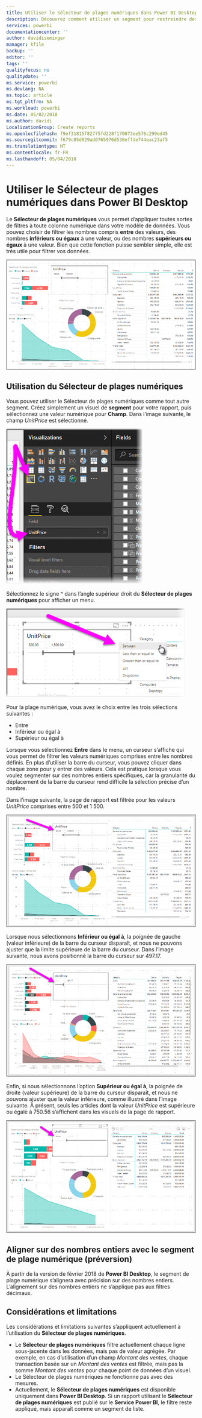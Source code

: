 ```yaml
---
title: Utiliser le Sélecteur de plages numériques dans Power BI Desktop
description: Découvrez comment utiliser un segment pour restreindre des plages numériques dans Power BI Desktop
services: powerbi
documentationcenter: ''
author: davidiseminger
manager: kfile
backup: ''
editor: ''
tags: ''
qualityfocus: no
qualitydate: ''
ms.service: powerbi
ms.devlang: NA
ms.topic: article
ms.tgt_pltfrm: NA
ms.workload: powerbi
ms.date: 05/02/2018
ms.author: davidi
LocalizationGroup: Create reports
ms.openlocfilehash: f9ef31815f82775fd228f170073ee576c299ed45
ms.sourcegitcommit: f679c05d029ad0765976d530effde744eac23af5
ms.translationtype: HT
ms.contentlocale: fr-FR
ms.lasthandoff: 05/04/2018
---
```

# <a name="use-the-numeric-range-slicer-in-power-bi-desktop"></a>Utiliser le Sélecteur de plages numériques dans Power BI Desktop
Le **Sélecteur de plages numériques** vous permet d’appliquer toutes sortes de filtres à toute colonne numérique dans votre modèle de données. Vous pouvez choisir de filtrer les nombres compris **entre** des valeurs, des nombres **inférieurs ou égaux** à une valeur, ou des nombres **supérieurs ou égaux** à une valeur. Bien que cette fonction puisse sembler simple, elle est très utile pour filtrer vos données.

![](media/desktop-slicer-numeric-range/slicer-numeric-range_2.png)

## <a name="using-the-numeric-range-slicer"></a>Utilisation du Sélecteur de plages numériques
Vous pouvez utiliser le Sélecteur de plages numériques comme tout autre segment. Créez simplement un visuel de **segment** pour votre rapport, puis sélectionnez une valeur numérique pour **Champ**. Dans l’image suivante, le champ *UnitPrice* est sélectionné.

![](media/desktop-slicer-numeric-range/slicer-numeric-range_3.png)

Sélectionnez le signe ^ dans l’angle supérieur droit du **Sélecteur de plages numériques** pour afficher un menu.

![](media/desktop-slicer-numeric-range/slicer-numeric-range_4.png)

Pour la plage numérique, vous avez le choix entre les trois sélections suivantes :

* Entre
* Inférieur ou égal à
* Supérieur ou égal à

Lorsque vous sélectionnez **Entre** dans le menu, un curseur s’affiche qui vous permet de filtrer les valeurs numériques comprises entre les nombres définis. En plus d’utiliser la barre du curseur, vous pouvez cliquer dans chaque zone pour y entrer des valeurs. Cela est pratique lorsque vous voulez segmenter sur des nombres entiers spécifiques, car la granularité du déplacement de la barre du curseur rend difficile la sélection précise d’un nombre.

Dans l’image suivante, la page de rapport est filtrée pour les valeurs *UnitPrice* comprises entre 500 et 1 500.

![](media/desktop-slicer-numeric-range/slicer-numeric-range_5.png)

Lorsque nous sélectionnons **Inférieur ou égal à**, la poignée de gauche (valeur inférieure) de la barre du curseur disparaît, et nous ne pouvons ajuster que la limite supérieure de la barre du curseur. Dans l’image suivante, nous avons positionné la barre du curseur sur 497.17.

![](media/desktop-slicer-numeric-range/slicer-numeric-range_6.png)

Enfin, si nous sélectionnons l’option **Supérieur ou égal à**, la poignée de droite (valeur supérieure) de la barre du curseur disparaît, et nous ne pouvons ajuster que la valeur inférieure, comme illustré dans l’image suivante. À présent, seuls les articles dont la valeur *UnitPrice* est supérieure ou égale à 750.56 s’affichent dans les visuels de la page de rapport.

![](media/desktop-slicer-numeric-range/slicer-numeric-range_7.png)

## <a name="snap-to-whole-numbers-with-the-numeric-range-slicer-preview"></a>Aligner sur des nombres entiers avec le segment de plage numérique (préversion)

À partir de la version de février 2018 de **Power BI Desktop**, le segment de plage numérique s’alignera avec précision sur des nombres entiers. L’alignement sur des nombres entiers ne s’applique pas aux filtres décimaux.


## <a name="limitations-and-considerations"></a>Considérations et limitations
Les considérations et limitations suivantes s’appliquent actuellement à l’utilisation du **Sélecteur de plages numériques**.

* Le **Sélecteur de plages numériques** filtre actuellement chaque ligne sous-jacente dans les données, mais pas de valeur agrégée. Par exemple, en cas d’utilisation d’un champ *Montant des ventes*, chaque transaction basée sur un *Montant des ventes* est filtrée, mais pas la somme *Montant des ventes* pour chaque point de données d’un visuel.
* Le Sélecteur de plages numériques ne fonctionne pas avec des mesures.
* Actuellement, le **Sélecteur de plages numériques** est disponible uniquement dans **Power BI Desktop**. Si un rapport utilisant le **Sélecteur de plages numériques** est publié sur le **Service Power BI**, le filtre reste appliqué, mais apparaît comme un segment de liste.

